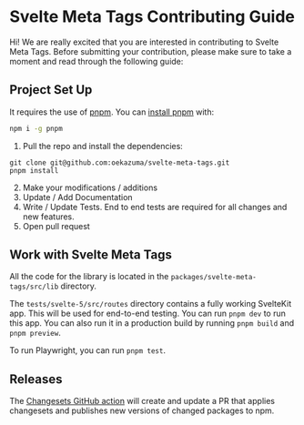 # Svelte Meta Tags Contributing Guide

Hi! We are really excited that you are interested in contributing to Svelte Meta Tags. Before submitting your contribution, please make sure to take a moment and read through the following guide:

## Project Set Up

It requires the use of [pnpm](https://pnpm.js.org/en/). You can [install pnpm](https://pnpm.io/installation) with:

```bash
npm i -g pnpm
```

1. Pull the repo and install the dependencies:

```
git clone git@github.com:oekazuma/svelte-meta-tags.git
pnpm install
```

2. Make your modifications / additions
3. Update / Add Documentation
4. Write / Update Tests. End to end tests are required for all changes and new features.
5. Open pull request

## Work with Svelte Meta Tags

All the code for the library is located in the `packages/svelte-meta-tags/src/lib` directory.

The `tests/svelte-5/src/routes` directory contains a fully working SvelteKit app. This will be used for end-to-end testing. You can run `pnpm dev` to run this app. You can also run it in a production build by running `pnpm build` and `pnpm preview`.

To run Playwright, you can run `pnpm test`.

## Releases

The [Changesets GitHub action](https://github.com/changesets/action#with-publishing) will create and update a PR that applies changesets and publishes new versions of changed packages to npm.
